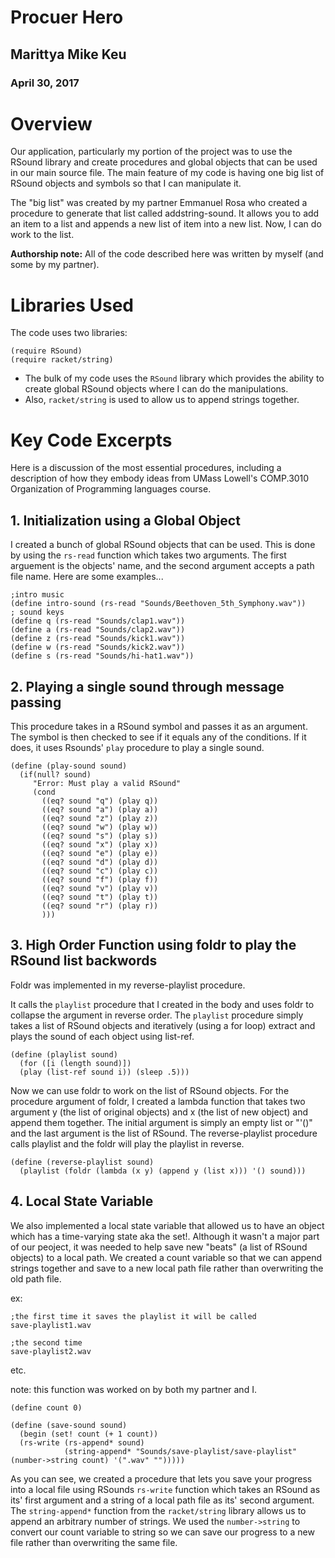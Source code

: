 # Procuer Hero

## Marittya Mike Keu
### April 30, 2017

# Overview
Our application, particularly my portion of the project was to use the RSound library and create procedures and global objects that can be used in our main source file. The main feature of my code is having one big list of RSound objects and symbols so that I can manipulate it.

The "big list" was created by my partner Emmanuel Rosa who created a procedure to generate that list called addstring-sound. It allows you to add an item to a list and appends a new list of item into a new list. Now, I can do work to the list.

**Authorship note:** All of the code described here was written by myself (and some by my partner).

# Libraries Used
The code uses two libraries:

```
(require RSound)
(require racket/string)
```

* The bulk of my code uses the ```RSound``` library which provides the ability to create global RSound objects where I can do the manipulations.
* Also, ```racket/string``` is used to allow us to append strings together.

# Key Code Excerpts
Here is a discussion of the most essential procedures, including a description of how they embody ideas from 
UMass Lowell's COMP.3010 Organization of Programming languages course.

## 1. Initialization using a Global Object
I created a bunch of global RSound objects that can be used. This is done by using the ```rs-read``` function which takes two arguments. The first arguement is the objects' name, and the second argument accepts a path file name. Here are some examples...

```
;intro music
(define intro-sound (rs-read "Sounds/Beethoven_5th_Symphony.wav"))
; sound keys
(define q (rs-read "Sounds/clap1.wav"))
(define a (rs-read "Sounds/clap2.wav"))
(define z (rs-read "Sounds/kick1.wav"))
(define w (rs-read "Sounds/kick2.wav"))
(define s (rs-read "Sounds/hi-hat1.wav"))
```


 
## 2. Playing a single sound through message passing

This procedure takes in a RSound symbol and passes it as an argument. The symbol is then checked to see if it equals any of the conditions. If it does, it uses Rsounds' ```play``` procedure to play a single sound.

```
(define (play-sound sound)
  (if(null? sound)
     "Error: Must play a valid RSound"
     (cond
       ((eq? sound "q") (play q))
       ((eq? sound "a") (play a))
       ((eq? sound "z") (play z))
       ((eq? sound "w") (play w))
       ((eq? sound "s") (play s))
       ((eq? sound "x") (play x))
       ((eq? sound "e") (play e))
       ((eq? sound "d") (play d))
       ((eq? sound "c") (play c))
       ((eq? sound "f") (play f))
       ((eq? sound "v") (play v))
       ((eq? sound "t") (play t))
       ((eq? sound "r") (play r))
       )))
```


## 3. High Order Function using foldr to play the RSound list backwords

Foldr was implemented in my reverse-playlist procedure.

It calls the ```playlist``` procedure that I created in the body and uses foldr to collapse the argument in reverse order.
The ```playlist``` procedure simply takes a list of RSound objects and iteratively (using a for loop) extract and plays the sound of each object using list-ref.

```
(define (playlist sound)
  (for ([i (length sound)])
  (play (list-ref sound i)) (sleep .5)))
```


Now we can use foldr to work on the list of RSound objects. For the procedure argument of foldr, I created a lambda function that takes two argument y (the list of original objects) and x (the list of new object) and append them together. The initial argument is simply an empty list or "'()" and the last argument is the list of RSound. The reverse-playlist procedure calls playlist and the foldr will play the playlist in reverse.

```
(define (reverse-playlist sound)
  (playlist (foldr (lambda (x y) (append y (list x))) '() sound)))
```


## 4. Local State Variable
We also implemented a local state variable that allowed us to have an object which has a time-varying state aka the set!. Although it wasn't a major part of our peoject, it was needed to help save new "beats" (a list of RSound objects) to a local path. We created a count variable so that we can append strings together and save to a new local path file rather than overwriting the old path file.

ex:
```
;the first time it saves the playlist it will be called 
save-playlist1.wav

;the second time
save-playlist2.wav
```
etc.

note: this function was worked on by both my partner and I.

```
(define count 0)

(define (save-sound sound)
  (begin (set! count (+ 1 count))
  (rs-write (rs-append* sound)
            (string-append* "Sounds/save-playlist/save-playlist" (number->string count) '(".wav" "")))))
```
As you can see, we created a procedure that lets you save your progress into a local file using RSounds ```rs-write``` function which takes an RSound as its' first argument and a string of a local path file as its' second argument. The ```string-append*``` function from the ```racket/string``` library allows us to append an arbitrary number of strings. We used the ```number->string``` to convert our count variable to string so we can save our progress to a new file rather than overwriting the same file.  
